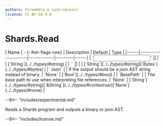 ```yaml
---
authors: Formabble & contributors
license: CC-BY-SA-4.0
---
```



# Shards.Read

<div class="sh-parameters" markdown="1">
| Name | - {: #sh-flags-row} | Description | Default | Type |
|------|---------------------|-------------|---------|------|
| `<input>` || | | [`String`](../../types/#string) |
| `<output>` || | | [`String`](../../types/#string)[`Bytes`](../../types/#bytes) |
| `Json` |  | If the output should be a json AST string instead of binary. | `None` | [`Bool`](../../types/#bool) |
| `BasePath` |  | The base path to use when interpreting file references. | `None` | [`String`](../../types/#string)[`&String`](../../types/#contextvar)[`None`](../../types/#none) |

</div>

--8<-- "includes/experimental.md"

Reads a Shards program and outputs a binary or json AST.

--8<-- "includes/license.md"

